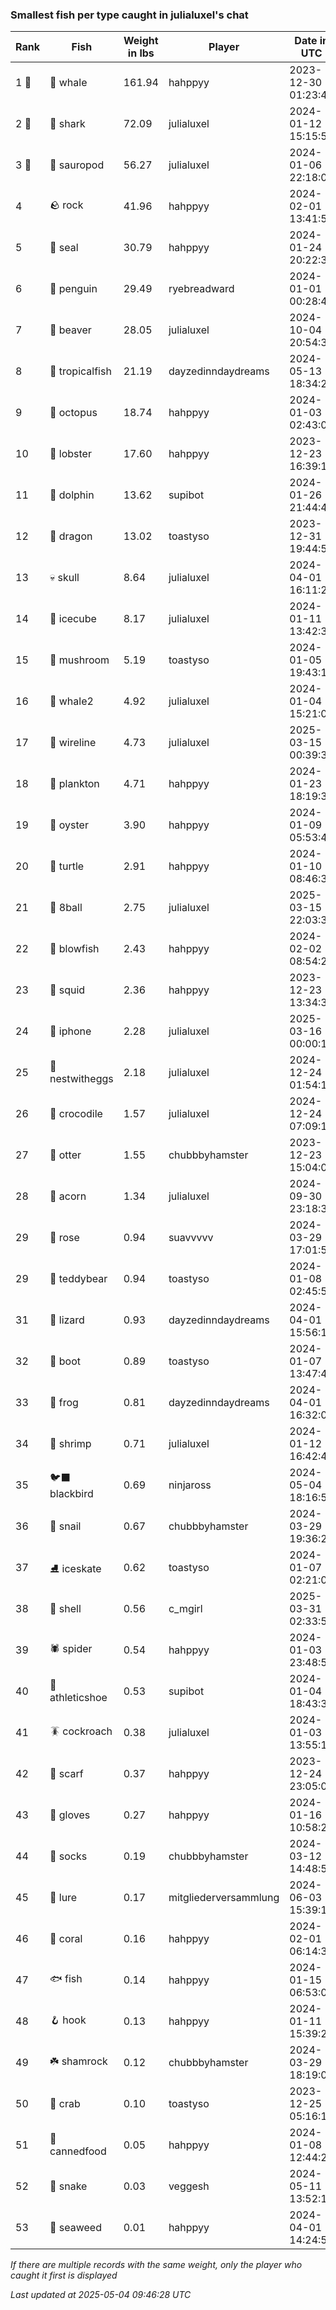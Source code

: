 ### Smallest fish per type caught in julialuxel's chat
| Rank | Fish | Weight in lbs | Player | Date in UTC |
|------|--------|-----------|---------|------|
| 1 🥇  | 🐳 whale | 161.94 | hahppyy | 2023-12-30 01:23:46 |
| 2 🥈  | 🦈 shark | 72.09 | julialuxel | 2024-01-12 15:15:53 |
| 3 🥉  | 🦕 sauropod | 56.27 | julialuxel | 2024-01-06 22:18:02 |
| 4  | 🪨 rock | 41.96 | hahppyy | 2024-02-01 13:41:58 |
| 5  | 🦭 seal | 30.79 | hahppyy | 2024-01-24 20:22:39 |
| 6  | 🐧 penguin | 29.49 | ryebreadward | 2024-01-01 00:28:42 |
| 7  | 🦫 beaver | 28.05 | julialuxel | 2024-10-04 20:54:33 |
| 8  | 🐠 tropicalfish | 21.19 | dayzedinndaydreams | 2024-05-13 18:34:24 |
| 9  | 🐙 octopus | 18.74 | hahppyy | 2024-01-03 02:43:01 |
| 10  | 🦞 lobster | 17.60 | hahppyy | 2023-12-23 16:39:19 |
| 11  | 🐬 dolphin | 13.62 | supibot | 2024-01-26 21:44:45 |
| 12  | 🐉 dragon | 13.02 | toastyso | 2023-12-31 19:44:56 |
| 13  | 💀 skull | 8.64 | julialuxel | 2024-04-01 16:11:26 |
| 14  | 🧊 icecube | 8.17 | julialuxel | 2024-01-11 13:42:35 |
| 15  | 🍄 mushroom | 5.19 | toastyso | 2024-01-05 19:43:14 |
| 16  | 🐋 whale2 | 4.92 | julialuxel | 2024-01-04 15:21:05 |
| 17  | 🧵 wireline | 4.73 | julialuxel | 2025-03-15 00:39:39 |
| 18  | 🦠 plankton | 4.71 | hahppyy | 2024-01-23 18:19:34 |
| 19  | 🦪 oyster | 3.90 | hahppyy | 2024-01-09 05:53:49 |
| 20  | 🐢 turtle | 2.91 | hahppyy | 2024-01-10 08:46:31 |
| 21  | 🎱 8ball | 2.75 | julialuxel | 2025-03-15 22:03:38 |
| 22  | 🐡 blowfish | 2.43 | hahppyy | 2024-02-02 08:54:22 |
| 23  | 🦑 squid | 2.36 | hahppyy | 2023-12-23 13:34:32 |
| 24  | 📱 iphone | 2.28 | julialuxel | 2025-03-16 00:00:13 |
| 25  | 🪺 nestwitheggs | 2.18 | julialuxel | 2024-12-24 01:54:16 |
| 26  | 🐊 crocodile | 1.57 | julialuxel | 2024-12-24 07:09:10 |
| 27  | 🦦 otter | 1.55 | chubbbyhamster | 2023-12-23 15:04:03 |
| 28  | 🌰 acorn | 1.34 | julialuxel | 2024-09-30 23:18:34 |
| 29  | 🌹 rose | 0.94 | suavvvvv | 2024-03-29 17:01:59 |
| 29  | 🧸 teddybear | 0.94 | toastyso | 2024-01-08 02:45:55 |
| 31  | 🦎 lizard | 0.93 | dayzedinndaydreams | 2024-04-01 15:56:16 |
| 32  | 👢 boot | 0.89 | toastyso | 2024-01-07 13:47:48 |
| 33  | 🐸 frog | 0.81 | dayzedinndaydreams | 2024-04-01 16:32:08 |
| 34  | 🦐 shrimp | 0.71 | julialuxel | 2024-01-12 16:42:48 |
| 35  | 🐦‍⬛ blackbird | 0.69 | ninjaross | 2024-05-04 18:16:52 |
| 36  | 🐌 snail | 0.67 | chubbbyhamster | 2024-03-29 19:36:29 |
| 37  | ⛸️ iceskate | 0.62 | toastyso | 2024-01-07 02:21:01 |
| 38  | 🐚 shell | 0.56 | c_mgirl | 2025-03-31 02:33:51 |
| 39  | 🕷️ spider | 0.54 | hahppyy | 2024-01-03 23:48:54 |
| 40  | 👟 athleticshoe | 0.53 | supibot | 2024-01-04 18:43:39 |
| 41  | 🪳 cockroach | 0.38 | julialuxel | 2024-01-03 13:55:10 |
| 42  | 🧣 scarf | 0.37 | hahppyy | 2023-12-24 23:05:05 |
| 43  | 🧤 gloves | 0.27 | hahppyy | 2024-01-16 10:58:25 |
| 44  | 🧦 socks | 0.19 | chubbbyhamster | 2024-03-12 14:48:51 |
| 45  | 🎏 lure | 0.17 | mitgliederversammlung | 2024-06-03 15:39:18 |
| 46  | 🪸 coral | 0.16 | hahppyy | 2024-02-01 06:14:37 |
| 47  | 🐟 fish | 0.14 | hahppyy | 2024-01-15 06:53:09 |
| 48  | 🪝 hook | 0.13 | hahppyy | 2024-01-11 15:39:26 |
| 49  | ☘️ shamrock | 0.12 | chubbbyhamster | 2024-03-29 18:19:02 |
| 50  | 🦀 crab | 0.10 | toastyso | 2023-12-25 05:16:13 |
| 51  | 🥫 cannedfood | 0.05 | hahppyy | 2024-01-08 12:44:21 |
| 52  | 🐍 snake | 0.03 | veggesh | 2024-05-11 13:52:11 |
| 53  | 🌿 seaweed | 0.01 | hahppyy | 2024-04-01 14:24:57 |

_If there are multiple records with the same weight, only the player who caught it first is displayed_

_Last updated at 2025-05-04 09:46:28 UTC_